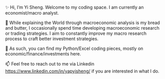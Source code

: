 ✨ Hi, I’m Yi Sheng. Welcome to my coding space. I am currently an economist/macro analyst.

📙 While explaining the World through macroeconomic analysis is my bread and butter, I occasionally spend time developing macroeconomic research or trading strategies.
I aim to constantly improve my macro research process to craft better investment strategies. 

👀 As such, you can find my Python/Excel coding pieces, mostly on economic/finance/investments here.

📫 Feel free to reach out to me via Linkedin https://www.linkedin.com/in/yapyisheng/ if you are interested in what I do. 


<!---
yisheng99/yisheng99 is a ✨ special ✨ repository because its `README.md` (this file) appears on your GitHub profile.
You can click the Preview link to take a look at your changes.
--->
